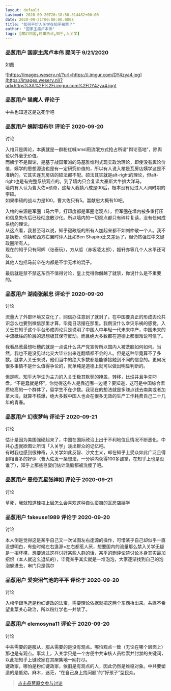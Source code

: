 ```yaml
---
layout: default
Lastmod: 2020-09-20T20:18:58.514482+00:00
date: 2020-09-21T00:00:00.000Z
title: "如何平价入关学在知乎被禁？"
author: "国家主席卢本伟"
tags: [魔幻你国,时事热点,知乎,入关学]
---
```



### 品葱用户 **国家主席卢本伟** 提问于 9/21/2020
    
如图  
  
![https://images.weserv.nl/?url=https://i.imgur.com/DY4zya4.jpg](https://images.weserv.nl/?url=https%3A%2F%2Fi.imgur.com%2FDY4zya4.jpg)
    
                

### 品葱用户 **猫魔人** 评论于 
        
中共也知道这是送死学吧
        
                

### 品葱用户 **姨斯坦布尔** 评论于 2020-09-20
讨论

        
入棺只是舆论，本质就是一群粉红喊nmsl用流氓方式抢占所谓"舆论高地"，除舆论以外毫无价值。  
而姨学不是舆论，是基于战国策派的马基雅维利式现实政治理论，即使没有舆论价值，姨学的思想源流也是有一定研究价值的，所以有人说入棺是瓦房店姨学这是不准确的。它其实连瓦房店的硕法都不配。硕法其实就是alt-right的理论，但alt-right也是有完整系统观点的。到了墙内只会复读大豪斯大牛排大洋马。  
墙内有人认为曹大佐=硕帝，这帮人我猜八成是00后，根本没有见过人人网时期的李硕。  
如果李硕的战斗力是100，曹大佐只有5。嵩献忠大概有10吧。  
  
入棺的来源是军圈（马六甲，打印度都是军圈老观点），但军圈在墙内被多重打压和信息失传后已经彻底散沙化。所以墙内的一切观点都只有碎片复读，没有任何成系统的理论。  
从这点看，我甚至可以说，知乎键政版的所有人加起来都不如刘仲敬一个人。我不是姨粉，你姨和西方右翼时评人比如Ben Shapiro比又差远了，但仍然强过中文键政圈所有人。  
现在的知乎只有阿辉（张泰玩），方从哲（赤坂凌太郎），姬轩亦等几个人水平还可以。  
其他人包括马前卒在内都是不学无术的混子。  
  
最后就是禁不禁这东西不值得讨论，皇上觉得你僭越了就禁，你说什么是不重要的。
        
                

### 品葱用户 **湖南张献忠** 评论于 2020-09-20
讨论

        
流量大了外部环境又变化了，网信办注意到了就封了。在中国要真正的形成舆论共识怎么也要到微信那里才算，毕竟日活摆在那里。我倒没什么幸灾乐祸的感觉，入关壬在知乎这个平台形成舆论只是说明了中国人中年轻一代未来中产，中国未来的中流砥柱的阶层的思想极其保守反动。而且绝大多数都在道德上都很难说可信了。  
  
我看品葱最想吐槽的就是一点说什么共产党宣传所以国内人被洗脑如何如何。当然，我也不是没见过北交大毕业出来连翻墙都不会的人。但是这种毕竟算不了多数。就拿入关壬来说，他们当中的绝大多数都是能够接触到不同的信息的。更何况很多事情不是什么值得争论的，就单纯是道德上就可以做出明显判断的。  
  
但是呢，知乎大学生为主力的入关壬极其默契的掩盖，转移，比烂并且争先叼盘。“不是蠢就是坏”，你觉得这些人是靠近哪一边呢？要知道，这可是中国综合素质较高的一个群体了，留学生不在少数。我现在的想法就是多赚点钱去南美或者加拿大浪，就算不核爆，绝大多数中国人也会在很多无效的生产工作耗费自己二十几年的青春。
        
                

### 品葱用户 **幻夜梦屿** 评论于 2020-09-21
讨论

        
估计是因为美国强硬起来了，中国在国际政治上出于不利地位且情况不断恶化，中共心虚就欲图让所谓「入关学」淡出群众的记忆吧。  
有时我也感到很神奇，入关学如此反智、沙文主义，却在知乎上受众如此广泛且得到相当多的好评（曹大佐发一条想法，一分钟内获得100多鼓掌，在知乎上也是没谁了），知乎上那些巨婴们估计洗脑都被洗傻了吧。
        
                

### 品葱用户 **恶俗克星张祥如** 评论于 2020-09-21
讨论

        
草死，我就知道桂枝上层怎么会喜欢这种自认蛮夷的瓦房店姨学
        
                

### 品葱用户 **fakeuse1989** 评论于 2020-09-20
讨论

        
本人倒是觉得这是某乎自己又一次试图左右逢源的操作，可惜某乎自己却似乎一直没想明白，有些时候左右逢源=左右都惹人厌，想要国内的流量那么禁入关学无疑是一招坏棋，想要通过这样讨好某些人群的话，某乎的删评论禁讨论本身其实最加招恨（本人就这么退坑的），毕竟某乎其实就是一堆泡泡，大家逐渐找到自己的泡泡躲进去，串门只是偶尔
        
                

### 品葱用户 **爱突沼气池的平平** 评论于 2020-09-20
讨论

        
入棺学跟毛选是粉红键政的法宝，需要理论依据就把这两个东西抬出来。共匪不希望韭菜关心政治，所以粉红学也一并禁了。
        
                

### 品葱用户 **elemosyna11** 评论于 2020-09-20
讨论

        
中共需要的是服从，服从需要的是没有观点。哪怕观点一致（无论在哪个层面上）那也是有观点。事实上，入关学只是一个方便中共审核人员检索并封禁的关键词，以此把知乎上键政家在其聚集地一网打尽。  
键政家，哪怕是粉红键政家，依旧是有观点的人，因此仍然是维稳对象。中共要塑造的是低幼，麻木，迷茫，“在自己身上找问题”的“好孩子”型民众。
        
                





> [点击品葱原文参与讨论](https://pincong.rocks/question/31258)

